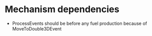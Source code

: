 # Mechanism dependencies
* ProcessEvents should be before any fuel production because of MoveToDouble3DEvent